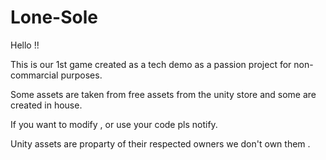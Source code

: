 # Lone-Sole


Hello !! 

This is our 1st game created as a tech demo as a passion project for non-commarcial purposes.

Some assets are taken from free assets from the unity store and some are created in house.

If you want to modify , or use your code pls notify.

Unity assets are proparty of their respected owners we don't own them .
